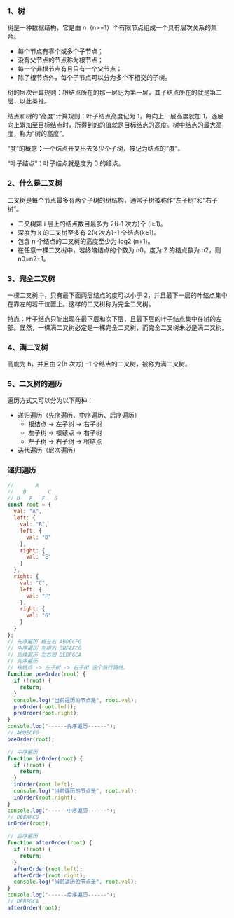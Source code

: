 ### 1、树

树是一种数据结构，它是由 n（n>=1）个有限节点组成一个具有层次关系的集合。

- 每个节点有零个或多个子节点；
- 没有父节点的节点称为根节点；
- 每一个非根节点有且只有一个父节点；
- 除了根节点外，每个子节点可以分为多个不相交的子树。

树的层次计算规则：根结点所在的那一层记为第一层，其子结点所在的就是第二层，以此类推。

结点和树的“高度”计算规则：叶子结点高度记为 1，每向上一层高度就加 1，逐层向上累加至目标结点时，所得到的的值就是目标结点的高度。树中结点的最大高度，称为“树的高度”。

“度”的概念：一个结点开叉出去多少个子树，被记为结点的“度”。

“叶子结点”：叶子结点就是度为 0 的结点。

### 2、什么是二叉树

二叉树是每个节点最多有两个子树的树结构，通常子树被称作“左子树”和“右子树”。

- 二叉树第 i 层上的结点数目最多为 2{i-1 次方}个 (i≥1)。
- 深度为 k 的二叉树至多有 2{k 次方}-1 个结点(k≥1)。
- 包含 n 个结点的二叉树的高度至少为 log2 (n+1)。
- 在任意一棵二叉树中，若终端结点的个数为 n0，度为 2 的结点数为 n2，则 n0=n2+1。

### 3、完全二叉树

一棵二叉树中，只有最下面两层结点的度可以小于 2，并且最下一层的叶结点集中在靠左的若干位置上。这样的二叉树称为完全二叉树。

特点：叶子结点只能出现在最下层和次下层，且最下层的叶子结点集中在树的左部。显然，一棵满二叉树必定是一棵完全二叉树，而完全二叉树未必是满二叉树。

### 4、满二叉树

高度为 h，并且由 2{h 次方} –1 个结点的二叉树，被称为满二叉树。

### 5、二叉树的遍历

遍历方式又可以分为以下两种：

- 递归遍历（先序遍历、中序遍历、后序遍历）
  - 根结点 -> 左子树 -> 右子树
  - 左子树 -> 根结点 -> 右子树
  - 左子树 -> 右子树 -> 根结点
- 迭代遍历（层次遍历）

### 递归遍历

```js
//       A
//   B       C
// D   E   F   G
const root = {
  val: "A",
  left: {
    val: "B",
    left: {
      val: "D"
    },
    right: {
      val: "E"
    }
  },
  right: {
    val: "C",
    left: {
      val: "F"
    },
    right: {
      val: "G"
    }
  }
};
// 先序遍历 根左右 ABDECFG
// 中序遍历 左根右 DBEAFCG
// 后续遍历 左右根 DEBFGCA
// 先序遍历
// 根结点 -> 左子树 -> 右子树 这个旅行路线。
function preOrder(root) {
  if (!root) {
    return;
  }
  console.log("当前遍历的节点是", root.val);
  preOrder(root.left);
  preOrder(root.right);
}
console.log("------先序遍历------");
// ABDECFG
preOrder(root);

// 中序遍历
function inOrder(root) {
  if (!root) {
    return;
  }
  inOrder(root.left);
  console.log("当前遍历的节点是", root.val);
  inOrder(root.right);
}
console.log("------中序遍历------");
// DBEAFCG
inOrder(root);

// 后序遍历
function afterOrder(root) {
  if (!root) {
    return;
  }
  afterOrder(root.left);
  afterOrder(root.right);
  console.log("当前遍历的节点是", root.val);
}
console.log("------后序遍历------");
// DEBFGCA
afterOrder(root);
```
